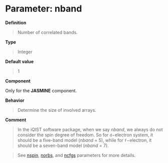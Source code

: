 # Parameter: nband

**Definition**

> Number of correlated bands.

**Type**

> Integer

**Default value**

> 1

**Component**

Only for the **JASMINE** component.

**Behavior**

> Determine the size of involved arrays.

**Comment**

> In the iQIST software package, when we say *nband*, we always do not consider the spin degree of freedom. So for ``d``−electron system, it should be a five-band model (*nband* = 5), while for ``f``−electron, it should be a seven-band model (*nband* = 7).

> See [nspin](p_nspin.md), [norbs](p_norbs.md), and [ncfgs](p_ncfgs.md) parameters for more details.
